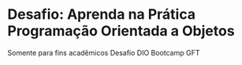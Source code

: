 # Desafio: Aprenda na Prática Programação Orientada a Objetos
Somente para fins acadêmicos
Desafio DIO Bootcamp GFT
